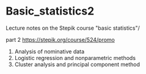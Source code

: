 # Basic_statistics2
Lecture notes on the Stepik course "basic statistics"/ 

part 2
https://stepik.org/course/524/promo
1. Analysis of nominative data
2. Logistic regression and nonparametric methods
3. Cluster analysis and principal component method
